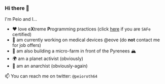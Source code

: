 ### Hi there 👋

I'm Peio and I...
 - ❤️ love e**X**treme **P**rogramming practices (click [here](https://agilequittersmanifesto.org/) if you are `SAFe` certified)
 - 🔨 am currently working on medical devices @eove (do **not** contact me for job offers)
 - 🌱 am also building a micro-farm in front of the Pyrenees 🏔️
 - 🌍 am a planet activist (obviously)
 - 🏴 am an anarchist (obviously-again)

📫 You can reach me on twitter: `@peioroth64`

